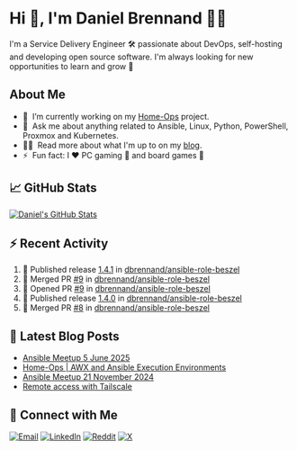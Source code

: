 # Hi 👋, I'm Daniel Brennand 👨‍💻

I'm a Service Delivery Engineer 🛠 passionate about DevOps, self-hosting and developing open source software. I'm always looking for new opportunities to learn and grow 🌱

## About Me

- 🔭 &nbsp;I’m currently working on my [Home-Ops](https://github.com/dbrennand/home-ops) project.
- 💬 &nbsp;Ask me about anything related to Ansible, Linux, Python, PowerShell, Proxmox and Kubernetes.
- 👨‍💻 &nbsp;Read more about what I'm up to on my [blog](https://dbren.uk).
- ⚡ &nbsp;Fun fact: I ❤️ PC gaming 👾 and board games 🎲

## 📈 GitHub Stats

[![Daniel's GitHub Stats](https://github-readme-stats.vercel.app/api?username=dbrennand&show_icons=true&count_private=true&hide_border=true&theme=dark)](https://github.com/anuraghazra/github-readme-stats)

## ⚡ Recent Activity

<!--START_SECTION:activity-->
1. 🚀 Published release [1.4.1](https://github.com/dbrennand/ansible-role-beszel/releases/tag/1.4.1) in [dbrennand/ansible-role-beszel](https://github.com/dbrennand/ansible-role-beszel)
2. 🎉 Merged PR [#9](https://github.com/dbrennand/ansible-role-beszel/pull/9) in [dbrennand/ansible-role-beszel](https://github.com/dbrennand/ansible-role-beszel)
3. 💪 Opened PR [#9](https://github.com/dbrennand/ansible-role-beszel/pull/9) in [dbrennand/ansible-role-beszel](https://github.com/dbrennand/ansible-role-beszel)
4. 🚀 Published release [1.4.0](https://github.com/dbrennand/ansible-role-beszel/releases/tag/1.4.0) in [dbrennand/ansible-role-beszel](https://github.com/dbrennand/ansible-role-beszel)
5. 🎉 Merged PR [#8](https://github.com/dbrennand/ansible-role-beszel/pull/8) in [dbrennand/ansible-role-beszel](https://github.com/dbrennand/ansible-role-beszel)
<!--END_SECTION:activity-->

## 📝 Latest Blog Posts

<!-- BLOG-POST-LIST:START -->
- [Ansible Meetup 5 June 2025](https://danielbrennand.com/blog/ansible-meetup-5-june/)
- [Home-Ops | AWX and Ansible Execution Environments](https://danielbrennand.com/blog/homeops-ansible-ee/)
- [Ansible Meetup 21 November 2024](https://danielbrennand.com/blog/ansible-meetup-21-november/)
- [Remote access with Tailscale](https://danielbrennand.com/blog/tailscale/)
<!-- BLOG-POST-LIST:END -->

## 💬 Connect with Me

[![Email](https://img.shields.io/badge/Email-D14836?style=flat&logo=gmail&logoColor=white)](mailto:contact@danielbrennand.com) [![LinkedIn](https://img.shields.io/badge/Linkedin-%230077B5.svg?style=flat&logo=linkedin&logoColor=white)](https://www.linkedin.com/in/dbrenuk) [![Reddit](https://img.shields.io/badge/Reddit-FF4500?style=flat&logo=reddit&logoColor=white)](https://www.reddit.com/user/dbrenuk) [![X](https://img.shields.io/badge/X-%23000000.svg?style=flat&logo=X&logoColor=white)](https://twitter.com/dbrenuk)
